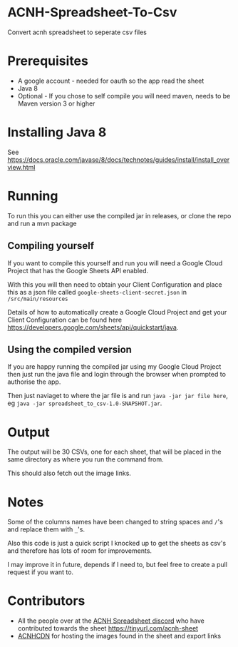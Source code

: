 # ACNH-Spreadsheet-To-Csv
Convert acnh spreadsheet to seperate csv files

# Prerequisites 

* A google account - needed for oauth so the app read the sheet
* Java 8
* Optional - If you chose to self compile you will need maven, needs to be Maven version 3 or higher

# Installing Java 8
See https://docs.oracle.com/javase/8/docs/technotes/guides/install/install_overview.html 

# Running
To run this you can either use the compiled jar in releases, or clone the repo and run a mvn package
## Compiling yourself
If you want to compile this yourself and run you will need a Google Cloud Project that has the Google Sheets API enabled.

With this you will then need to obtain your Client Configuration and place this as a json file called `google-sheets-client-secret.json` in `/src/main/resources`

Details of how to automatically create a Google Cloud Project and get your Client Configuration can be found here https://developers.google.com/sheets/api/quickstart/java.

## Using the compiled version
If you are happy running the compiled jar using my Google Cloud Project then just run the java file and login through the browser when prompted to authorise the app.

Then just naviaget to where the jar file is and run `java -jar jar file here`, eg `java -jar spreadsheet_to_csv-1.0-SNAPSHOT.jar`.

# Output
The output will be 30 CSVs, one for each sheet, that will be placed in the same directory as where you run the command from.

This should also fetch out the image links.

# Notes

Some of the columns names have been changed to string spaces and `/`'s and replace them with `_`'s.

Also this code is just a quick script I knocked up to get the sheets as csv's and therefore has lots of room for improvements.

I may improve it in future, depends if I need to, but feel free to create a pull request if you want to.

# Contributors

* All the people over at the [ACNH Spreadsheet discord](https://discord.gg/DHGJuz) who have contributed towards the sheet https://tinyurl.com/acnh-sheet
* [ACNHCDN](https://acnhcdn.com/) for hosting the images found in the sheet and export links
